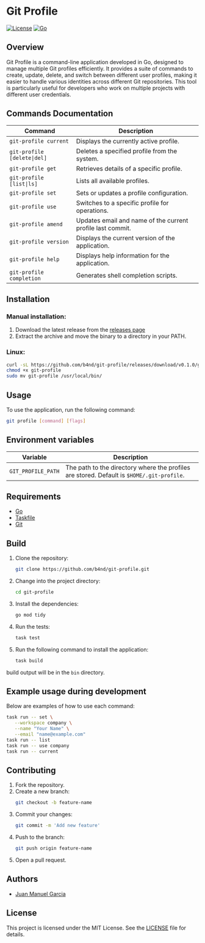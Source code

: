 # Git Profile

[![License](https://img.shields.io/badge/License-MIT-blue.svg)](https://opensource.org/licenses/MIT)
[![Go](https://github.com/b4nd/git-profile/actions/workflows/build.yml/badge.svg)](https://github.com/b4nd/git-profile/actions/workflows/build.yml)

## Overview
Git Profile is a command-line application developed in Go, designed to manage multiple Git profiles efficiently. It provides a suite of commands to create, update, delete, and switch between different user profiles, making it easier to handle various identities across different Git repositories. This tool is particularly useful for developers who work on multiple projects with different user credentials.

## Commands Documentation

| Command | Description |
|---------|-------------|
| `git-profile current` | Displays the currently active profile. |
| `git-profile [delete\|del]` | Deletes a specified profile from the system. |
| `git-profile get` | Retrieves details of a specific profile. |
| `git-profile [list\|ls]` | Lists all available profiles. |
| `git-profile set` | Sets or updates a profile configuration. |
| `git-profile use` | Switches to a specific profile for operations. |
| `git-profile amend` | Updates email and name of the current profile last commit. |
| `git-profile version` | Displays the current version of the application. |
| `git-profile help` | Displays help information for the application. |
| `git-profile completion` | Generates shell completion scripts. |

## Installation

### Manual installation:

1. Download the latest release from the [releases page](https://github.com/b4nd/git-profile/releases)
2. Extract the archive and move the binary to a directory in your PATH.

### Linux:

```bash
curl -sL https://github.com/b4nd/git-profile/releases/download/v0.1.0/git-profile-v0.1.0-linux-amd64 -o git-profile
chmod +x git-profile 
sudo mv git-profile /usr/local/bin/
```

## Usage

To use the application, run the following command:

```bash
git profile [command] [flags]
```

## Environment variables

| Variable | Description |
|---------|-------------|
| `GIT_PROFILE_PATH` | The path to the directory where the profiles are stored. Default is `$HOME/.git-profile`. |

## Requirements

- [Go](https://golang.org/)
- [Taskfile](https://taskfile.dev/)
- [Git](https://git-scm.com/)

## Build

1. Clone the repository:
   ```bash
   git clone https://github.com/b4nd/git-profile.git
   ```
2. Change into the project directory:
   ```bash
   cd git-profile
   ```
3. Install the dependencies:
   ```bash
   go mod tidy
   ```
4. Run the tests:
   ```bash
   task test
   ```
5. Run the following command to install the application:
   ```bash
   task build
   ```
build output will be in the `bin` directory.

## Example usage during development

Below are examples of how to use each command:

```bash
task run -- set \
   --workspace company \
   --name "Your Name" \
   --email "name@example.com"
task run -- list
task run -- use company
task run -- current
```
## Contributing

1. Fork the repository.
2. Create a new branch:
   ```bash
   git checkout -b feature-name
   ```
3. Commit your changes:
   ```bash
   git commit -m 'Add new feature'
   ```
4. Push to the branch:
   ```bash
   git push origin feature-name
   ```
5. Open a pull request.

## Authors

- [Juan Manuel Garcia](https://github.com/b4nd/me)

## License
This project is licensed under the MIT License. See the [LICENSE](LICENSE) file for details.

